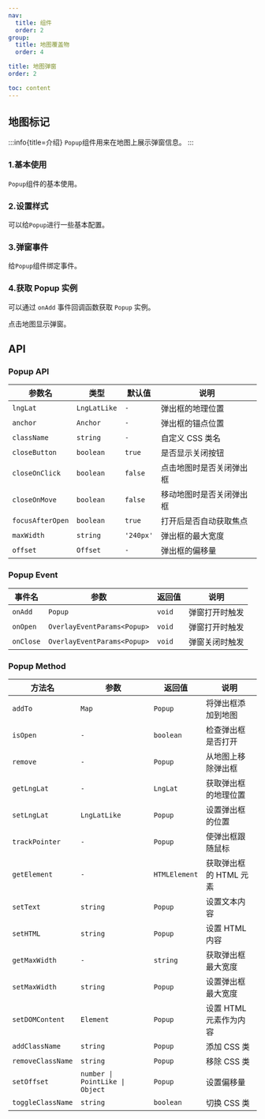 ```yaml
---
nav:
  title: 组件
  order: 2
group:
  title: 地图覆盖物
  order: 4

title: 地图弹窗
order: 2

toc: content
---
```


## 地图标记

:::info{title=介绍}
`Popup`组件用来在地图上展示弹窗信息。
:::

### 1.基本使用

`Popup`组件的基本使用。

<code src="../examples/popup/demo1.tsx" compact="true"></code>

### 2.设置样式

可以给`Popup`进行一些基本配置。

<code src="../examples/popup/demo2.tsx" compact="true"></code>

### 3.弹窗事件

给`Popup`组件绑定事件。

<code src="../examples/popup/demo3.tsx" compact="true"></code>

### 4.获取 Popup 实例

可以通过 `onAdd` 事件回调函数获取 `Popup` 实例。

点击地图显示弹窗。

<code src="../examples/popup/demo4.tsx" compact="true"></code>

## API

### Popup API

| 参数名           | 类型         | 默认值    | 说明                     |
| ---------------- | ------------ | --------- | ------------------------ |
| `lngLat`         | `LngLatLike` | `-`       | 弹出框的地理位置         |
| `anchor`         | `Anchor`     | `-`       | 弹出框的锚点位置         |
| `className`      | `string`     | `-`       | 自定义 CSS 类名          |
| `closeButton`    | `boolean`    | `true`    | 是否显示关闭按钮         |
| `closeOnClick`   | `boolean`    | `false`   | 点击地图时是否关闭弹出框 |
| `closeOnMove`    | `boolean`    | `false`   | 移动地图时是否关闭弹出框 |
| `focusAfterOpen` | `boolean`    | `true`    | 打开后是否自动获取焦点   |
| `maxWidth`       | `string`     | `'240px'` | 弹出框的最大宽度         |
| `offset`         | `Offset`     | `-`       | 弹出框的偏移量           |

### Popup Event

| 事件名    | 参数                        | 返回值 | 说明           |
| --------- | --------------------------- | ------ | -------------- |
| `onAdd`   | `Popup`                     | `void` | 弹窗打开时触发 |
| `onOpen`  | `OverlayEventParams<Popup>` | `void` | 弹窗打开时触发 |
| `onClose` | `OverlayEventParams<Popup>` | `void` | 弹窗关闭时触发 |

### Popup Method

| 方法名            | 参数                            | 返回值        | 说明                   |
| ----------------- | ------------------------------- | ------------- | ---------------------- |
| `addTo`           | `Map`                           | `Popup`       | 将弹出框添加到地图     |
| `isOpen`          | `-`                             | `boolean`     | 检查弹出框是否打开     |
| `remove`          | `-`                             | `Popup`       | 从地图上移除弹出框     |
| `getLngLat`       | `-`                             | `LngLat`      | 获取弹出框的地理位置   |
| `setLngLat`       | `LngLatLike`                    | `Popup`       | 设置弹出框的位置       |
| `trackPointer`    | `-`                             | `Popup`       | 使弹出框跟随鼠标       |
| `getElement`      | `-`                             | `HTMLElement` | 获取弹出框的 HTML 元素 |
| `setText`         | `string`                        | `Popup`       | 设置文本内容           |
| `setHTML`         | `string`                        | `Popup`       | 设置 HTML 内容         |
| `getMaxWidth`     | `-`                             | `string`      | 获取弹出框最大宽度     |
| `setMaxWidth`     | `string`                        | `Popup`       | 设置弹出框最大宽度     |
| `setDOMContent`   | `Element`                       | `Popup`       | 设置 HTML 元素作为内容 |
| `addClassName`    | `string`                        | `Popup`       | 添加 CSS 类            |
| `removeClassName` | `string`                        | `Popup`       | 移除 CSS 类            |
| `setOffset`       | `number \| PointLike \| Object` | `Popup`       | 设置偏移量             |
| `toggleClassName` | `string`                        | `boolean`     | 切换 CSS 类            |
